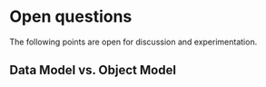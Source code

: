 # Open questions

The following points are open for discussion and experimentation.

## Data Model vs. Object Model
